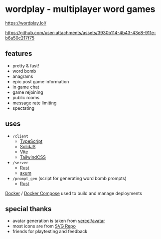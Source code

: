 # wordplay - multiplayer word games
https://wordplay.lol/

https://github.com/user-attachments/assets/3930b114-4b43-43e8-911e-b6a50c217f75

## features
- pretty & fast!
- word bomb
- anagrams
- epic post game information
- in game chat
- game rejoining
- public rooms
- message rate limiting
- spectating

## uses
- `/client`
  - [TypeScript](https://www.typescriptlang.org/)
  - [SolidJS](https://www.solidjs.com/)
  - [Vite](https://vitejs.dev)
  - [TailwindCSS](https://tailwindcss.com)
- `/server`
  - [Rust](https://www.rust-lang.org/)
  - [axum](https://github.com/tokio-rs/axum)
- `/prompt_gen` (script for generating word bomb prompts)
  - [Rust](https://www.rust-lang.org/)

[Docker](https://docs.docker.com/) / [Docker Compose](https://docs.docker.com/compose/) used to build and manage deployments

## special thanks
- avatar generation is taken from [vercel/avatar](https://github.com/vercel/avatar)
- most icons are from [SVG Repo](https://www.svgrepo.com/)
- friends for playtesting and feedback
